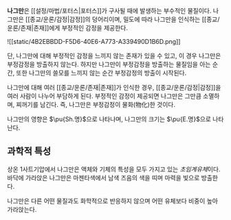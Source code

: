 **나그만**은 [[설정/마법/포터스|포터스]]가 구사될 때에 발생하는 부수적인 물질이다. 나그만은 [[종교/운론/감정|감정]]의 덩어리이며, 밀도에 따라 나그만을 인식하는 [[종교/운론/존재|존재]]에게 부정적인 감정을 제공한다.

![[static/4B2EBBDD-F5D6-40E6-A773-A339490D1B6D.png]]

단, 나그만에 대해 부정적인 감정을 느끼지 않는 존재가 있을 수 있고, 이 경우 나그만은 부정감정을 방출하지 않는다. 하지만 나그만이 부정감정을 방출하는 물질임을 아는 순간, 또한 나그만의 쓸모를 느끼지 않는 순간 부정감정의 방출이 시작된다.

나그만에 대해 여러 [[종교/운론/존재|존재]]가 인식한 경우, [[종교/운론/감정|감정]]을 여러 사람이 나누어 부담하게 된다. 부정적인 감정이 제공되면 나그만은 그만큼 소멸하며, 찌꺼기를 남긴다. 즉, 나그만은 부정감정이 물화(物化)한 것이다.

나그만의 영향은 $\pu{Sh.명}$으로 나타나며, 나그만의 크기는 $\pu{E.명}$으로 나타난다. 

## 과학적 특성

상온 1사트기압에서 나그만은 액체와 기체의 특성을 모두 가지고 있는 *초임계유체*이다. 바닥에 가라앉은 나그만은 마젠타색에서 남색 즈음의 색을 띠며 마력을 빛으로 방출한다.

나그만은 다른 어떤 물질과도 화학적으로 반응하지 않으며 어떤 유체보다 비중이 높아 가라앉는다.